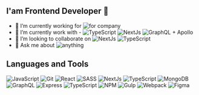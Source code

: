 ## I'am Frontend Developer 👋

- 🔭 I’m currently working for ![for company](https://img.shields.io/badge/-For_Myself-blue)
- 🌱 I’m currently work with - ![TypeScript](https://img.shields.io/badge/-TypeScript-important) ![NextJs](https://img.shields.io/badge/-NextJs-important) ![GraphQL + Apollo](https://img.shields.io/badge/-React-blue)
- 👯 I’m looking to collaborate on ![NextJs](https://img.shields.io/badge/-React-blue) ![TypeScript](https://img.shields.io/badge/-NextJs-important)
- 💬 Ask me about ![anything](https://img.shields.io/badge/-anything-blue)

## Languages and Tools

![JavaScript](https://img.shields.io/badge/-JavaScript-important?style=for-the-badge&logo=JavaScript)
![Git](https://img.shields.io/badge/-Git-blue?style=for-the-badge&logo=Git)
![React](https://img.shields.io/badge/-React-important?style=for-the-badge&logo=React)
![SASS](https://img.shields.io/badge/-SASS-blue?style=for-the-badge&logo=SASS)
![NextJs](https://img.shields.io/badge/-NextJs-important?style=for-the-badge&logo=NextJs)
![TypeScript](https://img.shields.io/badge/-Angular-lightgrey?style=for-the-badge&logo=TypeScript)
![MongoDB](https://img.shields.io/badge/-MongoDB-important?style=for-the-badge&logo=MongoDB)
![GraphQL](https://img.shields.io/badge/-GraphQL-important?style=for-the-badge&logo=GraphQL)
![Express](https://img.shields.io/badge/-Express-lightgrey?style=for-the-badge&logo=Express)
![TypeScript](https://img.shields.io/badge/-TypeScript-important?style=for-the-badge&logo=TypeScript)
![NPM](https://img.shields.io/badge/-NPM-important?style=for-the-badge&logo=NPM)
![Gulp](https://img.shields.io/badge/-Gulp-blue?style=for-the-badge&logo=Gulp)
![Webpack](https://img.shields.io/badge/-Webpack-important?style=for-the-badge&logo=Webpack)
![Figma](https://img.shields.io/badge/-Figma-9cf?style=for-the-badge&logo=Figma)
